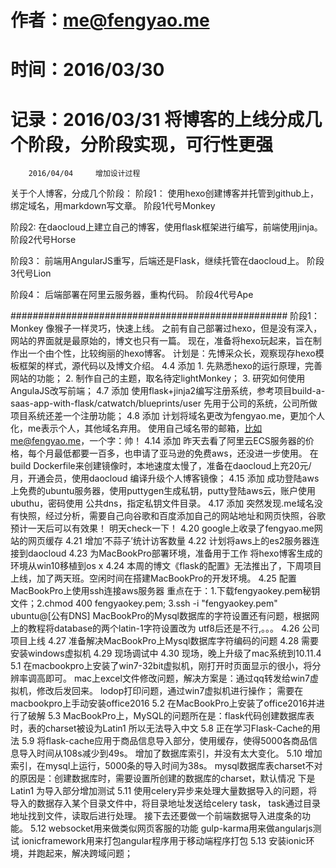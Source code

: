 # 作者：me@fengyao.me
# 时间：2016/03/30
# 记录：2016/03/31     将博客的上线分成几个阶段，分阶段实现，可行性更强
        2016/04/04     增加设计过程

关于个人博客，分成几个阶段：
阶段1：
    使用hexo创建博客并托管到github上，绑定域名，用markdown写文章。
    阶段1代号Monkey

阶段2: 
    在daocloud上建立自己的博客，使用flask框架进行编写，前端使用jinja。
    阶段2代号Horse

阶段3：
    前端用AngularJS重写，后端还是Flask，继续托管在daocloud上。
    阶段3代号Lion

阶段4：
    后端部署在阿里云服务器，重构代码。
    阶段4代号Ape


##################################################
阶段1：Monkey 像猴子一样灵巧，快速上线。
    之前有自己部署过hexo，但是没有深入，网站的界面就是最原始的，博文也只有一篇。
    现在，准备将hexo玩起来，旨在制作出一个由个性，比较绚丽的hexo博客。
    计划是：先博采众长，观察现存hexo模板框架的样式，源代码以及博文介绍。
    4.4 添加
    1. 先熟悉hexo的运行原理，完善网站的功能；
    2. 制作自己的主题，取名待定lightMonkey；
    3. 研究如何使用AngulaJS改写前端；
    4.7 添加
    使用flask+jinja2编写注册系统，参考项目build-a-saas-app-with-flask/catwatch/blueprints/user
    先用于公司的系统，公司所做项目系统还差一个注册功能；
    4.8 添加
    计划将域名更改为fengyao.me，更加个人化，me表示个人，其他域名弃用。
    使用自己域名带的邮箱，比如me@fengyao.me，一个字：帅！
    4.14 添加
    昨天去看了阿里云ECS服务器的价格，每个月最低都要一百多，也申请了亚马逊的免费aws，还没进一步使用。
    在build Dockerfile来创建镜像时，本地速度太慢了，准备在daocloud上充20元/月，开通会员，使用daocloud
    编译升级个人博客镜像；
    4.15 添加
    成功登陆aws上免费的ubuntu服务器，使用puttygen生成私钥，putty登陆aws云，账户使用ubuthu，密码使用
    公共dns，指定私钥文件目录。
    4.17 添加
    突然发现.me域名没有快照，经过分析，需要自己向谷歌和百度添加自己的网站地址和网页快照，谷歌预计一天后可以有效果！
    明天check一下！
    4.20 
    google上收录了fengyao.me网站的网页缓存
    4.21
    增加‘不蒜子’统计访客数量
    4.22
    计划将aws上的es2服务器连接到daocloud
	4.23
	为MacBookPro部署环境，准备用于工作
    将hexo博客生成的环境从win10移植到os x
    4.24
    本周的博文《flask的配置》无法推出了，下周项目上线，加了两天班。空闲时间在搭建MacBookPro的开发环境。
    4.25
    配置MacBookPro上使用ssh连接aws服务器
    重点在于：1.下载fengyaokey.pem秘钥文件；2.chmod 400 fengyaokey.pem; 3.ssh -i "fengyaokey.pem" ubuntu@[公有DNS]
    MacBookPro的Mysql数据库的字符设置还有问题，根据网上的教程将database的两个latin-1字符设置改为
    utf8后还是不行,。。。
    4.26
    公司项目上线
    4.27
    准备解决MacBookPro上Mysql数据库字符编码的问题
	4.28
	需要安装windows虚拟机
    4.29
    现场调试中
    4.30
    现场，晚上升级了mac系统到10.11.4
    5.1
    在macbookpro上安装了win7-32bit虚拟机，刚打开时页面显示的很小，将分辨率调高即可。
    mac上excel文件修改问题，解决方案是：通过qq转发给win7虚拟机，修改后发回来。
    lodop打印问题，通过win7虚拟机进行操作；
    需要在macbookpro上手动安装office2016
    5.2
    在MacBookPro上安装了office2016并进行了破解
    5.3
    MacBookPro上，MySQL的问题所在是：flask代码创建数据库表时，表的charset被设为Latin1
    所以无法导入中文
    5.8
    正在学习Flask-Cache的用法
    5.9
    将flask-cache应用于商品信息导入部分，使用缓存，使得5000各商品信息导入时间从108s减少到49s。
    增加了数据库索引，并没有太大变化。
    5.10
    增加索引，在mysql上运行，5000条的导入时间为38s。
    mysql数据库表charset不对的原因是：创建数据库时，需要设置所创建的数据库的charset，默认情况
    下是Latin1
    为导入部分增加测试
    5.11
    使用celery异步来处理大量数据导入的问题，将导入的数据存入某个目录文件中，将目录地址发送给celery task，
    task通过目录地址找到文件，读取后进行处理。
    接下去还要做一个前端数据导入进度条的功能。
    5.12
    websocket用来做类似网页客服的功能
    gulp-karma用来做angularjs测试
    ionicframework用来打包angular程序用于移动端程序打包
    5.13
    安装ionic环境，并跑起来，解决跨域问题；
    
    
    
    
